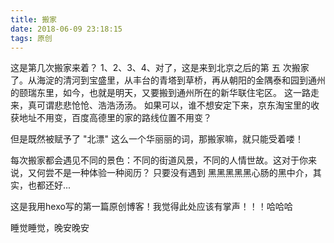 ```yaml
---
title: 搬家
date: 2018-06-09 23:18:15
tags: 原创
---
```


这是第几次搬家来着？
1、2、3、4、对了，这是来到北京之后的第 五 次搬家了。从海淀的清河到宝盛里，从丰台的青塔到草桥，再从朝阳的金隅泰和园到通州的颐瑞东里，如今，也就是明天，又要搬到通州所在的新华联住宅区。
这一路走来，真可谓悲悲怆怆、浩浩汤汤。
如果可以，谁不想安定下来，京东淘宝里的收获地址不用变，百度高德里的家的路线位置不用变？

但是既然被赋予了 "北漂" 这么一个华丽丽的词，那搬家嘛，就只能受着喽！

每次搬家都会遇见不同的景色：不同的街道风景，不同的人情世故。这对于你来说，又何尝不是一种体验一种阅历？
只要没有遇到 黑黑黑黑黑心肠的黑中介，其实，也都还好...

这是我用hexo写的第一篇原创博客！我觉得此处应该有掌声！！！哈哈哈

睡觉睡觉，晚安晚安
